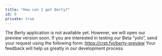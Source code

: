 ```yaml
---
title: "How can I get Berty?"
id: 8
private: true
---
```


The Berty application is not available yet. However, we will open our preview version soon. If you are interested in testing our Beta “yolo”, send your request using the following form: https://crpt.fyi/berty-preview Your feedback will help us greatly in our development process.
